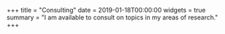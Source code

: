+++
title = "Consulting"
date = 2019-01-18T00:00:00
widgets = true
summary = "I am available to consult on topics in my areas of research."
+++

